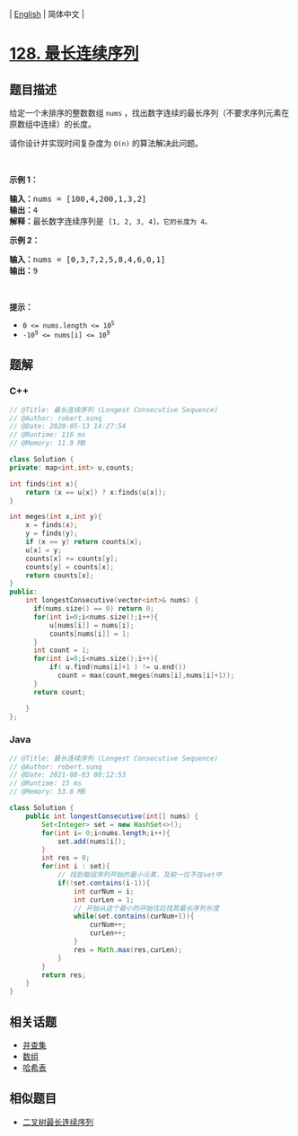 
| [English](README_EN.md) | 简体中文 |

# [128. 最长连续序列](https://leetcode.cn//problems/longest-consecutive-sequence/)

## 题目描述

<p>给定一个未排序的整数数组 <code>nums</code> ，找出数字连续的最长序列（不要求序列元素在原数组中连续）的长度。</p>

<p>请你设计并实现时间复杂度为 <code>O(n)</code><em> </em>的算法解决此问题。</p>

<p> </p>

<p><strong>示例 1：</strong></p>

<pre>
<strong>输入：</strong>nums = [100,4,200,1,3,2]
<strong>输出：</strong>4
<strong>解释：</strong>最长数字连续序列是 <code>[1, 2, 3, 4]。它的长度为 4。</code></pre>

<p><strong>示例 2：</strong></p>

<pre>
<strong>输入：</strong>nums = [0,3,7,2,5,8,4,6,0,1]
<strong>输出：</strong>9
</pre>

<p> </p>

<p><strong>提示：</strong></p>

<ul>
	<li><code>0 <= nums.length <= 10<sup>5</sup></code></li>
	<li><code>-10<sup>9</sup> <= nums[i] <= 10<sup>9</sup></code></li>
</ul>


## 题解


### C++

```C++
// @Title: 最长连续序列 (Longest Consecutive Sequence)
// @Author: robert.sunq
// @Date: 2020-05-13 14:27:54
// @Runtime: 116 ms
// @Memory: 11.9 MB

class Solution {
private: map<int,int> u,counts;

int finds(int x){
    return (x == u[x]) ? x:finds(u[x]);
}

int meges(int x,int y){
    x = finds(x);
    y = finds(y);
    if (x == y) return counts[x];
    u[x] = y;
    counts[x] += counts[y];
    counts[y] = counts[x];
    return counts[x];
}
public:
    int longestConsecutive(vector<int>& nums) {
      if(nums.size() == 0) return 0;
      for(int i=0;i<nums.size();i++){
          u[nums[i]] = nums[i];
          counts[nums[i]] = 1;
      }
      int count = 1;
      for(int i=0;i<nums.size();i++){
          if( u.find(nums[i]+1 ) != u.end()) 
            count = max(count,meges(nums[i],nums[i]+1));
      }
      return count;

    }
};
```



### Java

```Java
// @Title: 最长连续序列 (Longest Consecutive Sequence)
// @Author: robert.sunq
// @Date: 2021-08-03 00:12:53
// @Runtime: 15 ms
// @Memory: 53.6 MB

class Solution {
    public int longestConsecutive(int[] nums) {
        Set<Integer> set = new HashSet<>();
        for(int i= 0;i<nums.length;i++){
            set.add(nums[i]);
        }
        int res = 0;
        for(int i : set){
            // 找到每组序列开始的最小元素，及前一位不在set中
            if(!set.contains(i-1)){
                int curNum = i;
                int curLen = 1;
                // 开始从这个最小的开始往后找其最长序列长度
                while(set.contains(curNum+1)){
                    curNum++;
                    curLen++;
                }
                res = Math.max(res,curLen);
            }
        }
        return res;
    }
}
```



## 相关话题

- [并查集](https://leetcode.cn//tag/union-find)
- [数组](https://leetcode.cn//tag/array)
- [哈希表](https://leetcode.cn//tag/hash-table)

## 相似题目


- [二叉树最长连续序列](../binary-tree-longest-consecutive-sequence/README.md)
